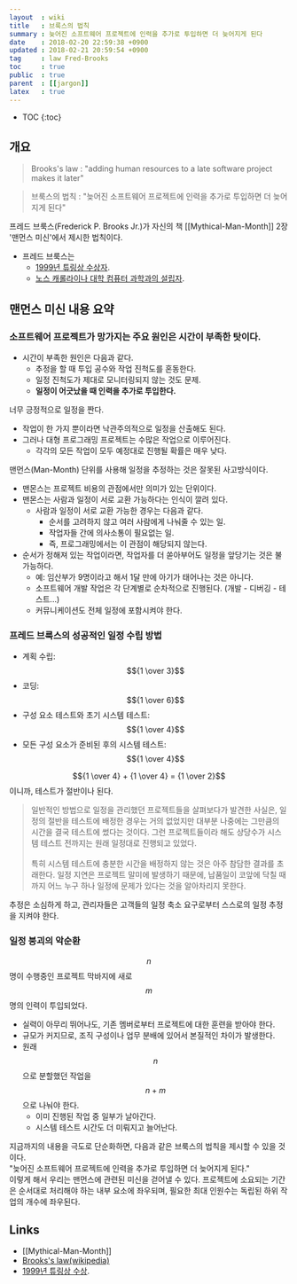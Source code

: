 ```yaml
---
layout  : wiki
title   : 브룩스의 법칙
summary : 늦어진 소프트웨어 프로젝트에 인력을 추가로 투입하면 더 늦어지게 된다
date    : 2018-02-20 22:59:38 +0900
updated : 2018-02-21 20:59:54 +0900
tag     : law Fred-Brooks
toc     : true
public  : true
parent  : [[jargon]]
latex   : true
---
```

* TOC
{:toc}

## 개요

> Brooks's law : "adding human resources to a late software project makes it later"

> 브룩스의 법칙 : "늦어진 소프트웨어 프로젝트에 인력을 추가로 투입하면 더 늦어지게 된다"

프레드 브룩스(Frederick P. Brooks Jr.)가 자신의 책 [[Mythical-Man-Month]] 2장 '맨먼스 미신'에서 제시한 법칙이다.

* 프레드 브룩스는
    * [1999년 튜링상 수상자](https://amturing.acm.org/award_winners/brooks_1002187.cfm).
    * [노스 캐롤라이나 대학 컴퓨터 과학과의 설립자](http://cs.unc.edu/people/frederick-p-brooks-jr/).

## 맨먼스 미신 내용 요약

### 소프트웨어 프로젝트가 망가지는 주요 원인은 시간이 부족한 탓이다.

* 시간이 부족한 원인은 다음과 같다.
    * 추정을 할 때 투입 공수와 작업 진척도를 혼동한다.
    * 일정 진척도가 제대로 모니터링되지 않는 것도 문제.
    * **일정이 어긋났을 때 인력을 추가로 투입한다.**

너무 긍정적으로 일정을 짠다.

* 작업이 한 가지 뿐이라면 낙관주의적으로 일정을 산출해도 된다.
* 그러나 대형 프로그래밍 프로젝트는 수많은 작업으로 이루어진다.
    * 각각의 모든 작업이 모두 예정대로 진행될 확률은 매우 낮다.

맨먼스(Man-Month) 단위를 사용해 일정을 추정하는 것은 잘못된 사고방식이다.

* 맨몬스는 프로젝트 비용의 관점에서만 의미가 있는 단위이다.
* 맨몬스는 사람과 일정이 서로 교환 가능하다는 인식이 깔려 있다.
    * 사람과 일정이 서로 교환 가능한 경우는 다음과 같다.
        * 순서를 고려하지 않고 여러 사람에게 나눠줄 수 있는 일.
        * 작업자들 간에 의사소통이 필요없는 일.
        * 즉, 프로그래밍에서는 이 관점이 해당되지 않는다.
* 순서가 정해져 있는 작업이라면, 작업자를 더 쏟아부어도 일정을 앞당기는 것은 불가능하다.
    * 예: 임산부가 9명이라고 해서 1달 만에 아기가 태어나는 것은 아니다.
    * 소프트웨어 개발 작업은 각 단계별로 순차적으로 진행된다. (개발 - 디버깅 - 테스트...)
    * 커뮤니케이션도 전체 일정에 포함시켜야 한다.

### 프레드 브룩스의 성공적인 일정 수립 방법

* 계획 수립: $${1 \over 3}$$
* 코딩: $${1 \over 6}$$
* 구성 요소 테스트와 초기 시스템 테스트: $${1 \over 4}$$
* 모든 구성 요소가 준비된 후의 시스템 테스트: $${1 \over 4}$$

$${1 \over 4} + {1 \over 4} = {1 \over 2}$$ 이니까, 테스트가 절반이나 된다.

> 일반적인 방법으로 일정을 관리했던 프로젝트들을 살펴보다가 발견한 사실은,
일정의 절반을 테스트에 배정한 경우는 거의 없었지만
대부분 나중에는 그만큼의 시간을 결국 테스트에 썼다는 것이다.
그런 프로젝트들이라 해도 상당수가 시스템 테스트 전까지는 원래 일정대로 진행되고 있었다.
<br/><br/>
특히 시스템 테스트에 충분한 시간을 배정하지 않는 것은 아주 참담한 결과를 초래한다.
일정 지연은 프로젝트 말미에 발생하기 때문에,
납품일이 코앞에 닥칠 때까지 어느 누구 하나 일정에 문제가 있다는 것을 알아차리지 못한다.

추정은 소심하게 하고, 관리자들은 고객들의 일정 축소 요구로부터 스스로의 일정 추정을 지켜야 한다.

### 일정 붕괴의 악순환

$$n$$ 명이 수행중인 프로젝트 막바지에 새로 $$m$$ 명의 인력이 투입되었다.

* 실력이 아무리 뛰어나도, 기존 멤버로부터 프로젝트에 대한 훈련을 받아야 한다.
* 규모가 커지므로, 조직 구성이나 업무 분배에 있어서 본질적인 차이가 발생한다.
* 원래 $$n$$ 으로 분할했던 작업을 $$n + m$$ 으로 나눠야 한다.
    * 이미 진행된 작업 중 일부가 날아간다.
    * 시스템 테스트 시간도 더 미뤄지고 늘어난다.

>
지금까지의 내용을 극도로 단순화하면, 다음과 같은 브룩스의 법칙을 제시할 수 있을 것이다.  
"늦어진 소프트웨어 프로젝트에 인력을 추가로 투입하면 더 늦어지게 된다."  
이렇게 해서 우리는 맨먼스에 관련된 미신을 걷어낼 수 있다.
프로젝트에 소요되는 기간은 순서대로 처리해야 하는 내부 요소에 좌우되며, 필요한 최대 인원수는 독립된 하위 작업의 개수에 좌우된다.


## Links

* [[Mythical-Man-Month]]
* [Brooks's law(wikipedia)](https://en.wikipedia.org/wiki/Brooks%27s_law#cite_note-BROOKS-1)
* [1999년 튜링상 수상](https://amturing.acm.org/award_winners/brooks_1002187.cfm).
